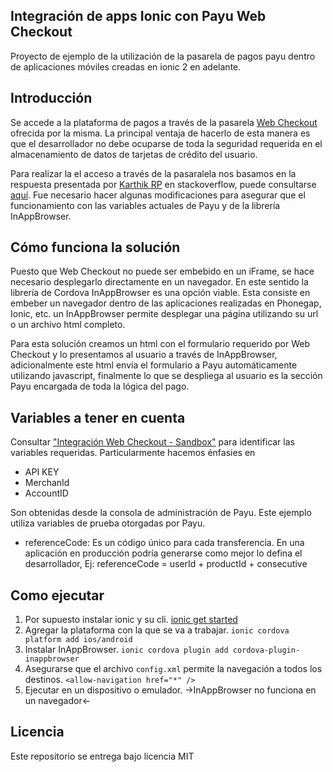 ## Integración de apps Ionic con Payu Web Checkout
Proyecto de ejemplo de la utilización de la pasarela de pagos payu dentro de aplicaciones móviles creadas en ionic 2 en adelante.

## Introducción
Se accede a la plataforma de pagos a través de la pasarela [Web Checkout](http://developers.payulatam.com/es/web_checkout/) ofrecida por la misma. La principal ventaja de hacerlo de esta manera es que el desarrollador no debe ocuparse de toda la seguridad requerida en el almacenamiento de datos de tarjetas de crédito del usuario.

Para realizar la el acceso a través de la pasaralela nos basamos en la respuesta presentada por [Karthik RP](https://stackoverflow.com/users/5367148/karthik-rp) en stackoverflow, puede consultarse [aquí](https://stackoverflow.com/questions/47474135/how-to-integrate-payumoney-gate-way-in-ionic-3). Fue necesario hacer algunas modificaciones para asegurar que el funcionamiento con las variables actuales de Payu y de la librería InAppBrowser.

## Cómo funciona la solución
Puesto que Web Checkout no puede ser embebido en un iFrame, se hace necesario desplegarlo directamente en un navegador. En este sentido la librería de Cordova InAppBrowser es una opción viable. Esta consiste en embeber un navegador dentro de las aplicaciones realizadas en Phonegap, Ionic, etc. un InAppBrowser permite desplegar una página utilizando su url o un archivo html completo.

Para esta solución creamos un html con el formulario requerido por Web Checkout y lo presentamos al usuario a través de InAppBrowser, adicionalmente este html envía el formulario a Payu automáticamente utilizando javascript, finalmente lo que se despliega al usuario es la sección Payu encargada de toda la lógica del pago.

## Variables a tener en cuenta
Consultar ["Integración Web Checkout - Sandbox"](http://developers.payulatam.com/es/web_checkout/sandbox.html) para identificar las variables requeridas. Particularmente hacemos énfasies en
- API KEY
- MerchanId
- AccountID

Son obtenidas desde la consola de administración de Payu. Este ejemplo utiliza variables de prueba otorgadas por Payu.

- referenceCode: Es un código único para cada transferencia. En una aplicación en producción podría generarse como mejor lo defina el desarrollador, Ej: referenceCode = userId + productId + consecutive

## Como ejecutar
1. Por supuesto instalar ionic y su cli. [ionic get started](https://ionicframework.com/getting-started)
2. Agregar la plataforma con la que se va a trabajar. ```ionic cordova platform add ios/android```
3. Instalar InAppBrowser. ```ionic cordova plugin add cordova-plugin-inappbrowser```
4. Asegurarse que el archivo ```config.xml``` permite la navegación a todos los destinos. ```<allow-navigation href="*" />```
5. Ejecutar en un dispositivo o emulador. ->InAppBrowser no funciona en un navegador<-

## Licencia
Este repositorio se entrega bajo licencia MIT

